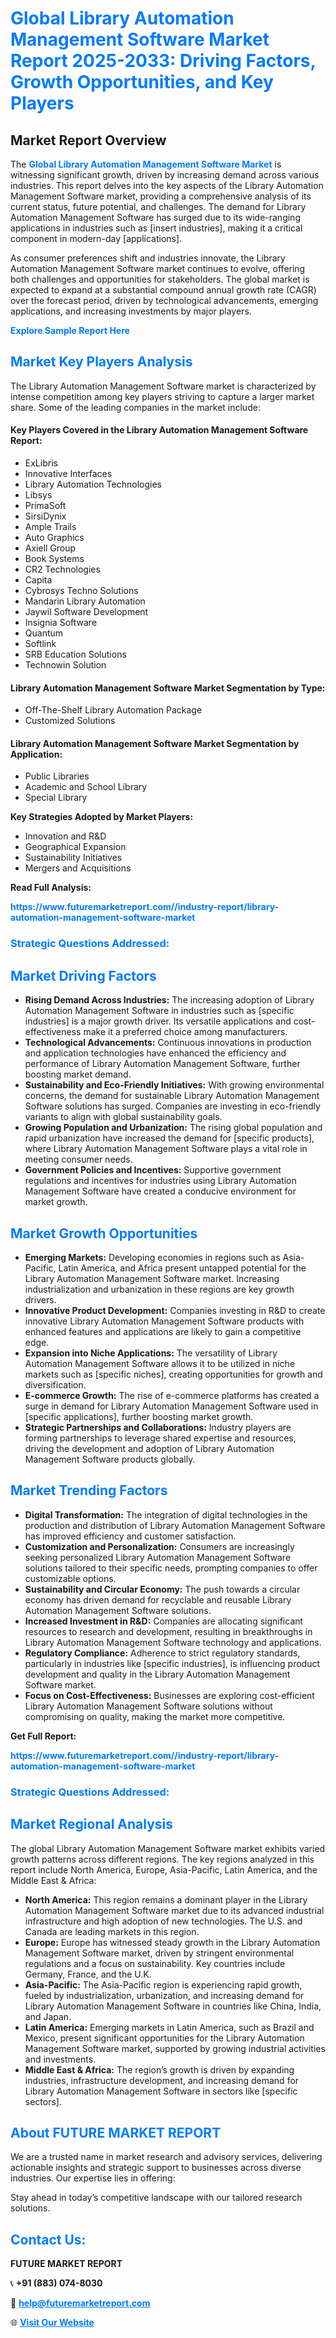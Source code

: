 <h1 style="color: #007BFF;">Global Library Automation Management Software Market Report 2025-2033: Driving Factors, Growth Opportunities, and Key Players</h1>

<section id="overview">
<h2>Market Report Overview</h2>
<p>The <a href="https://www.futuremarketreport.com//industry-report/library-automation-management-software-market" style="color: #007BFF; text-decoration: none;"><strong>Global Library Automation Management Software Market</strong></a> is witnessing significant growth, driven by increasing demand across various industries. This report delves into the key aspects of the Library Automation Management Software market, providing a comprehensive analysis of its current status, future potential, and challenges. The demand for Library Automation Management Software has surged due to its wide-ranging applications in industries such as [insert industries], making it a critical component in modern-day [applications].</p>
<p>As consumer preferences shift and industries innovate, the Library Automation Management Software market continues to evolve, offering both challenges and opportunities for stakeholders. The global market is expected to expand at a substantial compound annual growth rate (CAGR) over the forecast period, driven by technological advancements, emerging applications, and increasing investments by major players.</p>
</section>

<section id="overview">
<p><a href="https://www.futuremarketreport.com//request-sample/reportId=47677" style="color: #007BFF; text-decoration: none;"><strong>Explore Sample Report Here</strong></a></p>
</section>

<section id="key-players">
<h2 style="color: #007BFF;">Market Key Players Analysis</h2>
<p>The Library Automation Management Software market is characterized by intense competition among key players striving to capture a larger market share. Some of the leading companies in the market include:</p>
<h4>Key Players Covered in the Library Automation Management Software Report:</h4>
<ul><li>ExLibris</li><li>Innovative Interfaces</li><li>Library Automation Technologies</li><li>Libsys</li><li>PrimaSoft</li><li>SirsiDynix</li><li>Ample Trails</li><li>Auto Graphics</li><li>Axiell Group</li><li>Book Systems</li><li>CR2 Technologies</li><li>Capita</li><li>Cybrosys Techno Solutions</li><li>Mandarin Library Automation</li><li>Jaywil Software Development</li><li>Insignia Software</li><li>Quantum</li><li>Softlink</li><li>SRB Education Solutions</li><li>Technowin Solution</li></ul>
<h4>Library Automation Management Software Market Segmentation by Type:</h4>
<ul><li>Off-The-Shelf Library Automation Package</li><li>Customized Solutions</li></ul>

<h4>Library Automation Management Software Market Segmentation by Application:</h4>
<ul><li>Public Libraries</li><li>Academic and School Library</li><li>Special Library</li></ul>
<p><strong>Key Strategies Adopted by Market Players:</strong></p>
<ul>
<li>Innovation and R&D</li>
<li>Geographical Expansion</li>
<li>Sustainability Initiatives</li>
<li>Mergers and Acquisitions</li>
</ul>
</section>

<section>
<p><strong>Read Full Analysis: </strong></p><a href="https://www.futuremarketreport.com//industry-report/library-automation-management-software-market" style="color: #007BFF; text-decoration: none;"><strong>https://www.futuremarketreport.com//industry-report/library-automation-management-software-market</strong></a>
<h3 style="color: #007BFF;">Strategic Questions Addressed:</h3>
</section>

<section id="driving-factors">
<h2 style="color: #007BFF;">Market Driving Factors</h2>
<ul>
<li><strong>Rising Demand Across Industries:</strong> The increasing adoption of Library Automation Management Software in industries such as [specific industries] is a major growth driver. Its versatile applications and cost-effectiveness make it a preferred choice among manufacturers.</li>
<li><strong>Technological Advancements:</strong> Continuous innovations in production and application technologies have enhanced the efficiency and performance of Library Automation Management Software, further boosting market demand.</li>
<li><strong>Sustainability and Eco-Friendly Initiatives:</strong> With growing environmental concerns, the demand for sustainable Library Automation Management Software solutions has surged. Companies are investing in eco-friendly variants to align with global sustainability goals.</li>
<li><strong>Growing Population and Urbanization:</strong> The rising global population and rapid urbanization have increased the demand for [specific products], where Library Automation Management Software plays a vital role in meeting consumer needs.</li>
<li><strong>Government Policies and Incentives:</strong> Supportive government regulations and incentives for industries using Library Automation Management Software have created a conducive environment for market growth.</li>
</ul>
</section>

<section id="growth-opportunities">
<h2 style="color: #007BFF;">Market Growth Opportunities</h2>
<ul>
<li><strong>Emerging Markets:</strong> Developing economies in regions such as Asia-Pacific, Latin America, and Africa present untapped potential for the Library Automation Management Software market. Increasing industrialization and urbanization in these regions are key growth drivers.</li>
<li><strong>Innovative Product Development:</strong> Companies investing in R&D to create innovative Library Automation Management Software products with enhanced features and applications are likely to gain a competitive edge.</li>
<li><strong>Expansion into Niche Applications:</strong> The versatility of Library Automation Management Software allows it to be utilized in niche markets such as [specific niches], creating opportunities for growth and diversification.</li>
<li><strong>E-commerce Growth:</strong> The rise of e-commerce platforms has created a surge in demand for Library Automation Management Software used in [specific applications], further boosting market growth.</li>
<li><strong>Strategic Partnerships and Collaborations:</strong> Industry players are forming partnerships to leverage shared expertise and resources, driving the development and adoption of Library Automation Management Software products globally.</li>
</ul>
</section>

<section id="trending-factors">
<h2 style="color: #007BFF;">Market Trending Factors</h2>
<ul>
<li><strong>Digital Transformation:</strong> The integration of digital technologies in the production and distribution of Library Automation Management Software has improved efficiency and customer satisfaction.</li>
<li><strong>Customization and Personalization:</strong> Consumers are increasingly seeking personalized Library Automation Management Software solutions tailored to their specific needs, prompting companies to offer customizable options.</li>
<li><strong>Sustainability and Circular Economy:</strong> The push towards a circular economy has driven demand for recyclable and reusable Library Automation Management Software solutions.</li>
<li><strong>Increased Investment in R&D:</strong> Companies are allocating significant resources to research and development, resulting in breakthroughs in Library Automation Management Software technology and applications.</li>
<li><strong>Regulatory Compliance:</strong> Adherence to strict regulatory standards, particularly in industries like [specific industries], is influencing product development and quality in the Library Automation Management Software market.</li>
<li><strong>Focus on Cost-Effectiveness:</strong> Businesses are exploring cost-efficient Library Automation Management Software solutions without compromising on quality, making the market more competitive.</li>
</ul>
</section>

<section>
<p><strong>Get Full Report: </strong></p><a href="https://www.futuremarketreport.com//industry-report/library-automation-management-software-market" style="color: #007BFF; text-decoration: none;"><strong>https://www.futuremarketreport.com//industry-report/library-automation-management-software-market</strong></a>
<h3 style="color: #007BFF;">Strategic Questions Addressed:</h3>
</section>


<section id="regional-analysis">
<h2 style="color: #007BFF;">Market Regional Analysis</h2>
<p>The global Library Automation Management Software market exhibits varied growth patterns across different regions. The key regions analyzed in this report include North America, Europe, Asia-Pacific, Latin America, and the Middle East & Africa:</p>
<ul>
<li><strong>North America:</strong> This region remains a dominant player in the Library Automation Management Software market due to its advanced industrial infrastructure and high adoption of new technologies. The U.S. and Canada are leading markets in this region.</li>
<li><strong>Europe:</strong> Europe has witnessed steady growth in the Library Automation Management Software market, driven by stringent environmental regulations and a focus on sustainability. Key countries include Germany, France, and the U.K.</li>
<li><strong>Asia-Pacific:</strong> The Asia-Pacific region is experiencing rapid growth, fueled by industrialization, urbanization, and increasing demand for Library Automation Management Software in countries like China, India, and Japan.</li>
<li><strong>Latin America:</strong> Emerging markets in Latin America, such as Brazil and Mexico, present significant opportunities for the Library Automation Management Software market, supported by growing industrial activities and investments.</li>
<li><strong>Middle East & Africa:</strong> The region’s growth is driven by expanding industries, infrastructure development, and increasing demand for Library Automation Management Software in sectors like [specific sectors].</li>
</ul>
</section>

<footer>
<h2 style="color: #007BFF;">About FUTURE MARKET REPORT</h2>
<p>We are a trusted name in market research and advisory services, delivering actionable insights and strategic support to businesses across diverse industries. Our expertise lies in offering:</p>

<p>Stay ahead in today’s competitive landscape with our tailored research solutions.</p>

<h2 style="color: #007BFF;">Contact Us:</h2>
<p><strong>FUTURE MARKET REPORT</strong></p>
<p>📞 <strong>+91 (883) 074-8030</strong></p>
<p>📧 <strong><a href="mailto:help@futuremarketreport.com" style="color: #007BFF;">help@futuremarketreport.com</a></strong></p>
<p>🌐 <strong><a href="https://www.futuremarketreport.com/" style="color: #007BFF;">Visit Our Website</a></strong></p>
</footer>